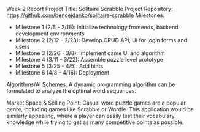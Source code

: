 Week 2 Report
Project Title: Solitaire Scrabble
Project Repository: https://github.com/bencejdanko/solitaire-scrabble
Milestones:
* Milestone 1 (2/5 - 2/16): Initialize technology frontends, backend development environments
* Milestone 2 (2/12 - 2/23): Develop CRUD API, UI for login forms and users
* Milestone 3 (2/26 - 3/8): Implement game UI and algorithm
* Milestone 4 (3/11 - 3/22): Assemble puzzle level prototype
* Milestone 5 (3/25 - 4/5): Add hints
* Milestone 6 (4/8 - 4/16): Deployment 

Algorithms/AI Schemes:
A dynamic programming algorithm can be formulated to analyze the optimal word sequences.

Market Space & Selling Point:
Casual word puzzle games are a popular genre, including games like Scrabble or Wordle. This application would be similarly appealing, where a player can easily test their vocabulary knowledge while trying to get as many competitive points as possible. 
